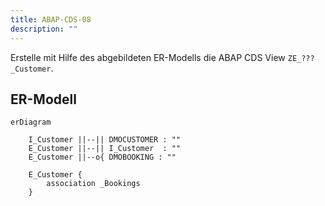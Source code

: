 ```yaml
---
title: ABAP-CDS-08
description: ""
---
```


Erstelle mit Hilfe des abgebildeten ER-Modells die ABAP CDS View `ZE_???_Customer`.

## ER-Modell

```mermaid
erDiagram

    I_Customer ||--|| DMOCUSTOMER : ""
    E_Customer ||--|| I_Customer  : ""
    E_Customer ||--o{ DMOBOOKING : ""

    E_Customer {
        association _Bookings
    }
```
